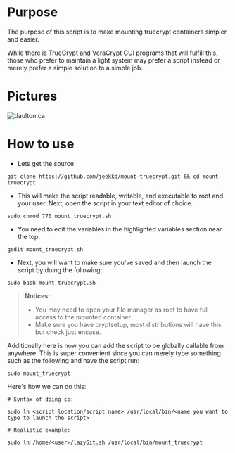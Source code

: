 Purpose
===

The purpose of this script is to make mounting truecrypt containers simpler and easier. 

While there is TrueCrypt and VeraCrypt GUI programs that will fulfill this, those who prefer to maintain a 
light system may prefer a script instead or merely prefer a simple solution to a simple job.

Pictures
===

![daulton.ca](https://daulton.ca/images/bash-script-screenshots/truecrypt.png)

How to use 
===

- Lets get the source

```
git clone https://github.com/jeekkd/mount-truecrypt.git && cd mount-truecrypt
```

- This will make the script readable, writable, and executable to root and your user. Next, open the script in your text editor of choice.

```
sudo chmod 770 mount_truecrypt.sh 
```

- You need to edit the variables in the highlighted variables section near the top.

```
gedit mount_truecrypt.sh
```

- Next, you will want to make sure you've saved and then launch the script by doing the following;

```
sudo bash mount_truecrypt.sh 
```

> **Notices:**
> 
> - You may need to open your file manager as root to have full access to the mounted container.
> - Make sure you have cryptsetup, most distributions will have this but check just encase.

Additionally here is how you can add the script to be globally callable from anywhere. This is super convenient 
since you can merely type something such as the following and have the script run:

```
sudo mount_truecrypt
```

Here's how we can do this:

```
# Syntax of doing so:

sudo ln <script location/script name> /usr/local/bin/<name you want to type to launch the script>

# Realistic example:

sudo ln /home/<user>/lazyGit.sh /usr/local/bin/mount_truecrypt
```
